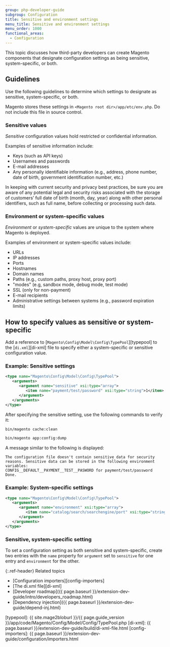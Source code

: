 ```yaml
---
group: php-developer-guide
subgroup: Configuration
title: Sensitive and environment settings
menu_title: Sensitive and environment settings
menu_order: 1000
functional_areas:
  - Configuration
---
```


This topic discusses how third-party developers can create Magento components that designate configuration settings as being sensitive, system-specific, or both.

## Guidelines

Use the following guidelines to determine which settings to designate as sensitive, system-specific, or both.

Magento stores these settings in `<Magento root dir>/app/etc/env.php`.
Do not include this file in source control.

### Sensitive values

_Sensitive_ configuration values hold restricted or confidential information.

Examples of sensitive information include:

*  Keys (such as API keys)
*  Usernames and passwords
*  E-mail addresses
*  Any personally identifiable information (e.g., address, phone number, date of birth, government identification number, etc.)

<InlineAlert variant="info" slots="text"/>

In keeping with current security and privacy best practices, be sure you are aware of any potential legal and security risks associated with the storage of customers’ full date of birth (month, day, year) along with other personal identifiers, such as full name, before collecting or processing such data.

### Environment or system-specific values

_Environment_ or _system-specific_ values are unique to the system where Magento is deployed.

Examples of environment or system-specific values include:

*  URLs
*  IP addresses
*  Ports
*  Hostnames
*  Domain names
*  Paths (e.g., custom paths, proxy host, proxy port)
*  "modes" (e.g, sandbox mode, debug mode, test mode)
*  SSL (only for non-payment)
*  E-mail recipients
*  Administrative settings between systems (e.g., password expiration limits)

## How to specify values as sensitive or system-specific

Add a reference to [`Magento\Config\Model\Config\TypePool`][typepool] to the [`di.xml`][di-xml] file to specify either a system-specific or sensitive configuration value.

### Example: Sensitive settings

```xml
<type name="Magento\Config\Model\Config\TypePool">
   <arguments>
      <argument name="sensitive" xsi:type="array">
         <item name="payment/test/password" xsi:type="string">1</item>
      </argument>
   </arguments>
</type>
```

After specifying the sensitive setting, use the following commands to verify it:

```bash
bin/magento cache:clean
```

```bash
bin/magento app:config:dump
```

A message similar to the following is displayed:

```terminal
The configuration file doesn't contain sensitive data for security reasons. Sensitive data can be stored in the following environment variables:
CONFIG__DEFAULT__PAYMENT__TEST__PASWORD for payment/test/password
Done.
```

### Example: System-specific settings

```xml
<type name="Magento\Config\Model\Config\TypePool">
   <arguments>
      <argument name="environment" xsi:type="array">
         <item name="catalog/search/searchengine/port" xsi:type="string">1</item>
      </argument>
   </arguments>
</type>
```

### Sensitive, system-specific setting

To set a configuration setting as both sensitive and system-specific, create two entries with the `name` property for `argument` set to `sensitive` for one entry and `environment` for the other.

{:.ref-header}
Related topics

*  [Configuration importers][config-importers]
*  [The di.xml file][di-xml]
*  [Developer roadmap]({{ page.baseurl }}/extension-dev-guide/intro/developers_roadmap.html)
*  [Dependency injection]({{ page.baseurl }}/extension-dev-guide/depend-inj.html)

[typepool]: {{ site.mage2bloburl }}/{{ page.guide_version }}/app/code/Magento/Config/Model/Config/TypePool.php
[di-xml]: {{ page.baseurl }}/extension-dev-guide/build/di-xml-file.html
[config-importers]: {{ page.baseurl }}/extension-dev-guide/configuration/importers.html
